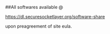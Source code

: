 ##All softwares available @

https://dl.securesocketlayer.org/software-share

upon preagreement of site eula.
